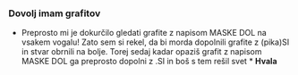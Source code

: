 ### Dovolj imam grafitov ###

* Preprosto mi je dokurčilo gledati grafite z napisom MASKE DOL na vsakem vogalu! Zato sem si rekel, da bi morda dopolnili grafite z (pika)SI in stvar obrnili na bolje. Torej sedaj kadar opaziš grafit z napisom MASKE DOL ga preprosto dopolni z .SI in boš s tem rešil svet *
**Hvala**